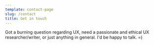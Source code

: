 ```yaml
---
template: contact-page
slug: /contact
title: Get in touch
---
```

Got a burning question regarding UX, need a passionate and ethical UX researcher/writer, or just anything in general. I'd be happy to talk. =)
